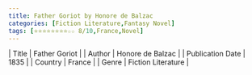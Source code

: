 ```yaml
---
title: Father Goriot by Honore de Balzac
categories: [Fiction Literature,Fantasy Novel]
tags: [⭐⭐⭐⭐⭐⭐⭐⭐☆☆ 8/10,France,Novel]
---
```

        
| Title | Father Goriot  |
| Author |  Honore de Balzac  |
| Publication Date | 1835   |
| Country | France |
| Genre | Fiction Literature  |
        